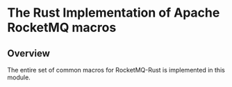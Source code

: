 # The Rust Implementation of Apache RocketMQ macros

## Overview

The entire set of common macros for RocketMQ-Rust is implemented in this module.